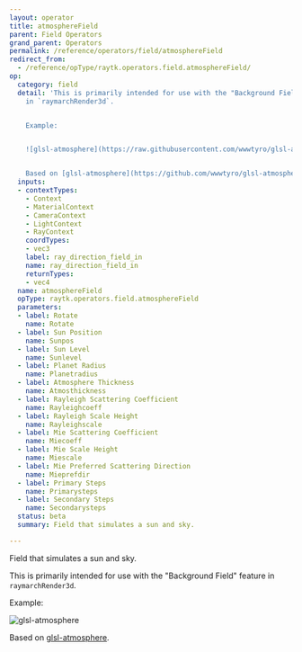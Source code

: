 ```yaml
---
layout: operator
title: atmosphereField
parent: Field Operators
grand_parent: Operators
permalink: /reference/operators/field/atmosphereField
redirect_from:
  - /reference/opType/raytk.operators.field.atmosphereField/
op:
  category: field
  detail: 'This is primarily intended for use with the "Background Field" feature
    in `raymarchRender3d`.


    Example:


    ![glsl-atmosphere](https://raw.githubusercontent.com/wwwtyro/glsl-atmosphere/master/images/atmosphere.png)


    Based on [glsl-atmosphere](https://github.com/wwwtyro/glsl-atmosphere/).'
  inputs:
  - contextTypes:
    - Context
    - MaterialContext
    - CameraContext
    - LightContext
    - RayContext
    coordTypes:
    - vec3
    label: ray_direction_field_in
    name: ray_direction_field_in
    returnTypes:
    - vec4
  name: atmosphereField
  opType: raytk.operators.field.atmosphereField
  parameters:
  - label: Rotate
    name: Rotate
  - label: Sun Position
    name: Sunpos
  - label: Sun Level
    name: Sunlevel
  - label: Planet Radius
    name: Planetradius
  - label: Atmosphere Thickness
    name: Atmosthickness
  - label: Rayleigh Scattering Coefficient
    name: Rayleighcoeff
  - label: Rayleigh Scale Height
    name: Rayleighscale
  - label: Mie Scattering Coefficient
    name: Miecoeff
  - label: Mie Scale Height
    name: Miescale
  - label: Mie Preferred Scattering Direction
    name: Mieprefdir
  - label: Primary Steps
    name: Primarysteps
  - label: Secondary Steps
    name: Secondarysteps
  status: beta
  summary: Field that simulates a sun and sky.

---
```



Field that simulates a sun and sky.

This is primarily intended for use with the "Background Field" feature in `raymarchRender3d`.

Example:

![glsl-atmosphere](https://raw.githubusercontent.com/wwwtyro/glsl-atmosphere/master/images/atmosphere.png)

Based on [glsl-atmosphere](https://github.com/wwwtyro/glsl-atmosphere/).